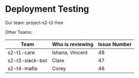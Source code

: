 # Deployment Testing

Our team: project-s2-t2-free

Other Teams:

| Team            | Who is reviewing | Issue Number |
| --------------- | ---------------- | ------------ |
| s2-t1-care      | Ishana, Vincent  | 48           |
| s2-t3-slack-bot | Clare            | 47           |
| s2-t4-mafia     | Corey            | 46           |
